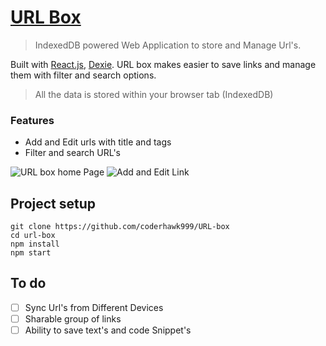 # [URL Box](https://url-box.netlify.app/) 

> IndexedDB powered Web Application to store and Manage Url's.

Built with [React.js](https://reactjs.org), [Dexie](https://dexie.org). URL box makes easier to save links and manage them with filter and search options.

> All the data is stored within your browser tab (IndexedDB)

### Features

- Add and Edit urls with title and tags 
- Filter and search URL's

![URL box home Page](https://user-images.githubusercontent.com/36099616/121929137-83fdcb80-cd5e-11eb-8b11-c7fc42b6b2e7.png)
![Add and Edit Link](https://user-images.githubusercontent.com/36099616/121929162-88c27f80-cd5e-11eb-8dae-50bf8e772142.png)

## Project setup
```
git clone https://github.com/coderhawk999/URL-box
cd url-box
npm install
npm start
```
## To do

- [ ] Sync Url's from Different Devices
- [ ] Sharable group of links
- [ ] Ability to save text's and code Snippet's
